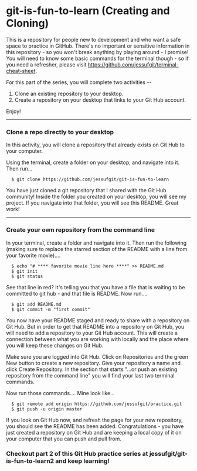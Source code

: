 # git-is-fun-to-learn (Creating and Cloning)

This is a repository for people new to development and who want a safe space to practice in GitHub. There's no important or sensitive information in this repository - so you won't break anything by playing around - I promise! You will need to know some basic commands for the terminal though - so if you need a refresher, please visit https://github.com/jessufgit/terminal-cheat-sheet.

For this part of the series, you will complete two activities --
  1) Clone an existing repository to your desktop.
  2) Create a repository on your desktop that links to your Git Hub account.
  
 Enjoy!
 
 ------------------------------------------------------------------------------------------------------------------------------------------------

### Clone a repo directly to your desktop

  In this activity, you will clone a repository that already exists on Git Hub to your computer. 
  
  Using the terminal, create a folder on your desktop, and navigate into it. Then run...
  
      $ git clone https://github.com/jessufgit/git-is-fun-to-learn

  You have just cloned a git repository that I shared with the Git Hub community! Inside the folder you created on your desktop, you will see my project. 
  If you navigate into that folder, you will see this README. Great work!
  
 ------------------------------------------------------------------------------------------------------------------------------------------------
 
 ### Create your own repository from the command line
    
  In your terminal, create a folder and navigate into it. Then run the following (making sure to replace the starred section of the README with a line from your favorite movie)....
  
      $ echo "# **** favorite movie line here ****" >> README.md
      $ git init
      $ git status
        
   See that line in red? It's telling you that you have a file that is waiting to be committed to git hub - and that file is README. Now run....
   
      $ git add README.md
      $ git commit -m "first commit"
   
   You now have your README staged and ready to share with a repository on Git Hub. But in order to get that README into a repository on Git Hub, you will need to add a repository to your Git Hub account. This will create a connection between what you are working with locally and the place where you will keep these changes on Git Hub.
   
   Make sure you are logged into Git Hub. Click on Repositories and the green New button to create a new repository. Give your repository a name and click Create Repository. In the section that starts "…or push an existing repository from the command line" you will find your last two terminal commands.
   
   Now run those commands....
      Mine look like...
      
      $ git remote add origin https://github.com/jessufgit/practice.git
      $ git push -u origin master

If you look on Git Hub now, and refresh the page for your new repository, you should see the README has been added. Congratulations - you have just created a repository on Git Hub and are keeping a local copy of it on your computer that you can push and pull from.

### Checkout part 2 of this Git Hub practice series at jessufgit/git-is-fun-to-learn2 and keep learning! 
